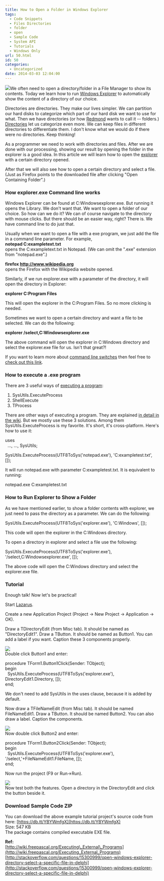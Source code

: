 ```yaml
---
title: How to Open a Folder in Windows Explorer
tags:
  - Code Snippets
  - Files Directories
  - folder
  - open
  - Sample Code
  - System API
  - Tutorials
  - Windows Only
url: 50.html
id: 50
categories:
  - Uncategorized
date: 2014-03-03 12:04:00
---
```


![](http://2.bp.blogspot.com/-JlK9c3HhdLA/UxRrTeDWa3I/AAAAAAAABfo/KHea6XRZwEE/s1600/open-directory-explorer-thumb.gif)We often need to open a directory/folder in a File Manager to show its contents. Today we learn how to run [Windows Explorer](http://en.wikipedia.org/wiki/File_Explorer) to automatically show the content of a directory of our choice.  
  
  
Directories are directories. They make our lives simpler. We can partition our hard disks to categorize which part of our hard disk we want to use for what. Then we have directories (or how [Redmond](http://en.wikipedia.org/wiki/Redmond,_Washington#Economy) wants to call it -- folders.) [Directories](http://en.wikipedia.org/wiki/Directory_%28computing%29) let us categorize even more. We can keep files in different directories to differentiate them. I don't know what we would do if there were no directories. Keep thinking!  
  
As a programmer we need to work with directories and files. After we are done with our processing, showing our result by opening the folder in the explorer is a good idea. In this article we will learn how to open the [explorer](http://en.wikipedia.org/wiki/File_Explorer) with a certain directory opened.  
  
After that we will also see how to open a certain directory and select a file. (Just as Firefox points to the downloaded file after clicking "Open Containing Folder".)  
  

### How explorer.exe Command line works

Windows Explorer can be found at C:Windowsexplorer.exe. But running it opens the Library. We don't want that. We want to open a folder of our choice. So how can we do it? We can of course navigate to the directory with mouse clicks. But there should be an easier way, right? There is. We have command line to do just that.  
  
Usually when we want to open a file with a exe program, we just add the file in a command line parameter. For example,  
**notepad C:exampletext.txt**  
opens the C:exampletext.txt in Notepad. (We can omit the ".exe" extension from "notepad.exe".)  
  
**firefox http://www.wikipedia.org**  
opens the Firefox with the Wikipedia website opened.  
  
Similarly, if we run explorer.exe with a parameter of the directory, it will open the directory in Explorer:  
  
**explorer C:Program Files**  
  
This will open the explorer in the C:Program Files. So no more clicking is needed.  
  
Sometimes we want to open a certain directory and want a file to be selected. We can do the following:  
  
**explorer /select,C:Windowsexplorer.exe**  
  
The above command will open the explorer in C:Windows directory and select the explorer.exe file for us. Isn't that great?!  
  
If you want to learn more about [command line switches](http://support.microsoft.com/kb/130510) then feel free to [check out this link](http://support.microsoft.com/kb/130510).  
  

### How to execute a .exe program

There are 3 useful ways of [executing a program](http://wiki.freepascal.org/Executing_External_Programs):  

1.  SysUtils.ExecuteProcess
2.  ShellExecute
3.  TProcess

  
There are other ways of executing a program. They are explained [in detail in the wiki](http://wiki.freepascal.org/Executing_External_Programs). But we mostly use these 3 solutions. Among them SysUtils.ExecuteProcess is my favorite. It's short, it's cross-platform. Here's how to use it:  
  

uses  
  ..., ..., SysUtils;  
  
SysUtils.ExecuteProcess(UTF8ToSys('notepad.exe'), 'C:exampletest.txt', \[\]);

  
It will run notepad.exe with parameter C:exampletest.txt. It is equivalent to running:  
  
notepad.exe C:exampletest.txt  
  

### How to Run Explorer to Show a Folder

As we have mentioned earlier, to show a folder contents with explorer, we just need to pass the directory as a parameter. We can do the following:  
  

SysUtils.ExecuteProcess(UTF8ToSys('explorer.exe'), 'C:Windows', \[\]);

  
  
This code will open the explorer in the C:Windows directory.  
  
To open a directory in explorer and select a file use the following:  
  

SysUtils.ExecuteProcess(UTF8ToSys('explorer.exe'), '/select,C:Windowsexplorer.exe', \[\]);

  
The above code will open the C:Windows directory and select the explorer.exe file.  
  

### Tutorial

Enough talk! Now let's be practical!  
  
Start [Lazarus](http://www.lazarus.freepascal.org/).  
  
Create a new Application Project (Project -> New Project -> Application -> OK).  
  
Draw a TDirectoryEdit (from Misc tab). It should be named as "DirectoryEdit1". Draw a TButton. It should be named as Button1. You can add a label if you want. Caption these 3 components properly.  
  
![](http://3.bp.blogspot.com/-YJKwfpe6fW0/UxRit_Wf4LI/AAAAAAAABfE/JjO9hWY-vAA/s1600/open-directory-explorer-lazarus-1.gif)  
Double click Button1 and enter:  
  

procedure TForm1.Button1Click(Sender: TObject);  
begin  
  SysUtils.ExecuteProcess(UTF8ToSys('explorer.exe'), DirectoryEdit1.Directory, \[\]);  
end;

  
We don't need to add SysUtils in the uses clause, because it is added by default.  
  
Now draw a TFileNameEdit (from Misc tab). It should be named FileNameEdit1. Draw a TButton. It should be named Button2. You can also draw a label. Caption the components.  
  
![](http://4.bp.blogspot.com/-N5Xw3RcZugM/UxRj3io0mhI/AAAAAAAABfM/lj49uuB7l7M/s1600/open-directory-explorer-lazarus-2.gif)  
Now double click Button2 and enter:  
  

procedure TForm1.Button2Click(Sender: TObject);  
begin  
  SysUtils.ExecuteProcess(UTF8ToSys('explorer.exe'), '/select,'+FileNameEdit1.FileName, \[\]);  
end;

  
Now run the project (F9 or Run->Run).  
  
![](http://1.bp.blogspot.com/-6IFtCsgUBMY/UxRl_7Rmr1I/AAAAAAAABfY/u_TfWwaUN8E/s1600/open-directory-explorer-lazarus-3.gif)  
Now test both the features. Open a directory in the DirectoryEdit and click the button beside it.  
  
  

### Download Sample Code ZIP

You can download the above example tutorial project's source code from here: [https://db.tt/YBYWmfgX](https://db.tt/YBYWmfgX)  
Size: 547 KB  
The package contains compiled executable EXE file.  
  
  
**Ref:**  
[http://wiki.freepascal.org/Executing\_External\_Programs](http://wiki.freepascal.org/Executing_External_Programs)  
[http://stackoverflow.com/questions/15300999/open-windows-explorer-directory-select-a-specific-file-in-delphi](http://stackoverflow.com/questions/15300999/open-windows-explorer-directory-select-a-specific-file-in-delphi)